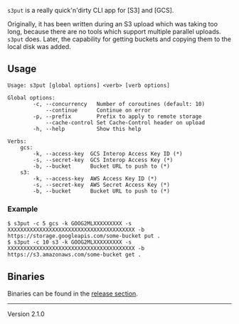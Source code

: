 `s3put` is a really quick'n'dirty CLI app for [S3] and [GCS].

Originally, it has been written during an S3 upload which was taking too long, because there are no tools which support multiple parallel uploads. `s3put` does.
Later, the capability for getting buckets and copying them to the local disk was added.

## Usage

	Usage: s3put [global options] <verb> [verb options]

	Global options:
	        -c, --concurrency   Number of coroutines (default: 10)
	            --continue      Continue on error
	        -p, --prefix        Prefix to apply to remote storage
	            --cache-control Set Cache-Control header on upload
	        -h, --help          Show this help

	Verbs:
	    gcs:
	        -k, --access-key  GCS Interop Access Key ID (*)
	        -s, --secret-key  GCS Interop Access Key (*)
	        -b, --bucket      Bucket URL to push to (*)
	    s3:
	        -k, --access-key  AWS Access Key ID (*)
	        -s, --secret-key  AWS Secret Access Key (*)
	        -b, --bucket      Bucket URL to push to (*)

### Example

	$ s3put -c 5 gcs -k GOOG2MLXXXXXXXXX -s XXXXXXXXXXXXXXXXXXXXXXXXXXXXXXXXXXXXXXXX -b https://storage.googleapis.com/some-bucket put .
	$ s3put -c 10 s3 -k GOOG2MLXXXXXXXXX -s XXXXXXXXXXXXXXXXXXXXXXXXXXXXXXXXXXXXXXXX -b https://s3.amazonaws.com/some-bucket get .

## Binaries

Binaries can be found in the [release section](https://github.com/surma/s3put/releases).

---
Version 2.1.0
